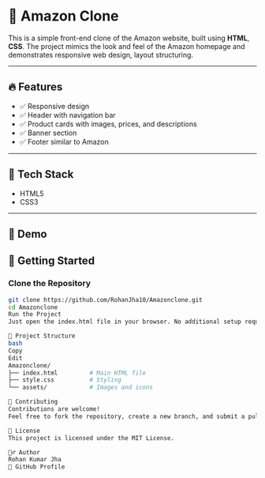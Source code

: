 # 🛒 Amazon Clone

This is a simple front-end clone of the Amazon website, built using **HTML**, **CSS**. The project mimics the look and feel of the Amazon homepage and demonstrates responsive web design, layout structuring.

---

## 🔥 Features

- ✅ Responsive design
- ✅ Header with navigation bar
- ✅ Product cards with images, prices, and descriptions
- ✅ Banner section
- ✅ Footer similar to Amazon

---

## 🧰 Tech Stack

- HTML5
- CSS3

---

## 📸 Demo



## 🚀 Getting Started

### Clone the Repository

```bash
git clone https://github.com/RohanJha10/Amazonclone.git
cd Amazonclone
Run the Project
Just open the index.html file in your browser. No additional setup required.

📁 Project Structure
bash
Copy
Edit
Amazonclone/
├── index.html         # Main HTML file
├── style.css          # Styling
└── assets/            # Images and icons

🤝 Contributing
Contributions are welcome!
Feel free to fork the repository, create a new branch, and submit a pull request.

📜 License
This project is licensed under the MIT License.

🙋‍♂️ Author
Rohan Kumar Jha
🔗 GitHub Profile
